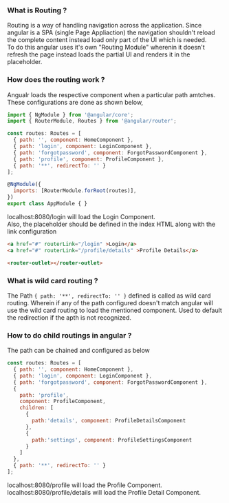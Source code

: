 ### What is Routing ?
Routing is a way of handling navigation across the application. Since angular is a SPA (single Page Appliaction) the navigation shouldn't reload the complete content instead load only part of the UI which is needed.  
To do this angular uses it's own "Routing Module" wherenin it doesn't refresh the page instead loads the partial UI and renders it in the placeholder.

### How does the routing work ?
Angualr loads the respective component when a particular path amtches. These configurations are done as shown below,
```javascript
import { NgModule } from '@angular/core';
import { RouterModule, Routes } from '@angular/router';

const routes: Routes = [
  { path: '', component: HomeComponent },
  { path: 'login', component: LoginComponent },
  { path: 'forgotpassword', component: ForgotPasswordComponent },
  { path: 'profile', component: ProfileComponent },
  { path: '**', redirectTo: '' }
];

@NgModule({
  imports: [RouterModule.forRoot(routes)],
})
export class AppModule { }
```
localhost:8080/login will load the Login Component.  
Also, the placeholder should be defined in the index HTML along with the link configuration
```html
<a href="#" routerLink="/login" >Login</a>
<a href="#" routerLink="/profile/details" >Profile Details</a>

<router-outlet></router-outlet>
```

### What is wild card routing ?
The Path ``` { path: '**', redirectTo: '' } ``` defined is called as wild card routing. Wherein if any of the path configured doesn't match angular will use the wild card routing to load the mentioned component. Used to default the redirection if the apth is not recognized.

### How to do child routings in angular ?
The path can be chained and configured as below
```javascript
const routes: Routes = [
  { path: '', component: HomeComponent },
  { path: 'login', component: LoginComponent },
  { path: 'forgotpassword', component: ForgotPasswordComponent },
  { 
    path: 'profile', 
    component: ProfileComponent,
    children: [
      {
        path:'details', component: ProfileDetailsComponent
      },
      {
        path:'settings', component: ProfileSettingsComponent
      }
    ]
  },
  { path: '**', redirectTo: '' }
];
```
localhost:8080/profile will load the Profile Component.  
localhost:8080/profile/details will load the Profile Detail Component.
